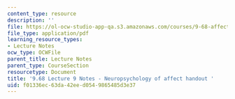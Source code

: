 ```yaml
---
content_type: resource
description: ''
file: https://ol-ocw-studio-app-qa.s3.amazonaws.com/courses/9-68-affect-neurobiological-psychological-and-sociocultural-counterparts-of-feelings-spring-2013/f01336ec63da42eed0549865485d3e37_MIT9_68S13_Ner_hand_L9.pdf
file_type: application/pdf
learning_resource_types:
- Lecture Notes
ocw_type: OCWFile
parent_title: Lecture Notes
parent_type: CourseSection
resourcetype: Document
title: '9.68 Lecture 9 Notes - Neuropsychology of affect handout '
uid: f01336ec-63da-42ee-d054-9865485d3e37
---
```

